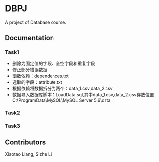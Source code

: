 # DBPJ
A project of Database course.

## Documentation

### Task1
* 删除为固定值的字段、全空字段和重复字段
* 修正部分错误数据
* 函数依赖：dependences.txt
* 选取的字段：attribute.txt
* 根据依赖将数据拆分为两个：data_1.csv,data_2.csv
* 数据导入数据库脚本：LoadData.sql,其中data_1.csv,data_2.csv存放位置C:\ProgramData\MySQL\MySQL Server 5.6\data

### Task2

### Task3

## Contributors
Xiaotao Liang, Sizhe Li

